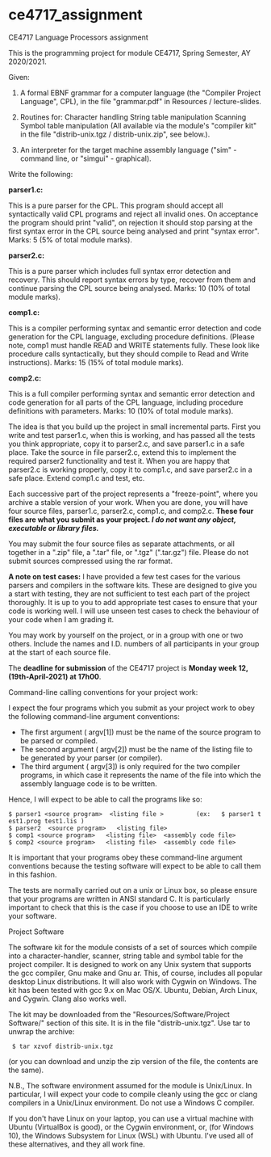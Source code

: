 # ce4717_assignment
CE4717 Language Processors assignment

This is the programming project for module CE4717, Spring Semester, AY 2020/2021.

Given:

1. A formal EBNF grammar for a computer language (the "Compiler Project Language", CPL), in the file "grammar.pdf" in Resources / lecture-slides.
     
2. Routines for:
    Character handling
    String table manipulation
    Scanning
    Symbol table manipulation
    (All available via the module's "compiler kit" in the file "distrib-unix.tgz / distrib-unix.zip", see below.).
         
3. An interpreter for the target machine assembly language ("sim" - command line, or "simgui" - graphical).


Write the following:

**parser1.c:**

This is a pure parser for the CPL. This program should accept all syntactically valid CPL programs and reject all invalid ones. On acceptance the program should print "valid", on rejection it should stop parsing at the first syntax error in the CPL source being analysed and print "syntax error". Marks: 5 (5% of total module marks).
    
**parser2.c:**

This is a pure parser which includes full syntax error detection and recovery. This should report syntax errors by type, recover from them and continue parsing the CPL source being analysed. Marks: 10 (10% of total module marks).
    
**comp1.c:**

This is a compiler performing syntax and semantic error detection and code generation for the CPL language, excluding procedure definitions. (Please note, comp1 must handle READ and WRITE statements fully. These look like procedure calls syntactically, but they should compile to Read and Write instructions). Marks: 15 (15% of total module marks).

**comp2.c:**

This is a full compiler performing syntax and semantic error detection and code generation for all parts of the CPL language, including procedure definitions with parameters. Marks: 10 (10% of total module marks).



The idea is that you build up the project in small incremental parts. First you write and test parser1.c, when this is working, and has passed all the tests you think appropriate, copy it to parser2.c, and save parser1.c in a safe place. Take the source in file parser2.c, extend this to implement the required parser2 functionality and test it. When you are happy that parser2.c is working properly, copy it to comp1.c, and save parser2.c in a safe place. Extend comp1.c and test, etc.

Each successive part of the project represents a "freeze-point", where you archive a stable version of your work. When you are done, you will have four source files, parser1.c, parser2.c, comp1.c, and comp2.c. **These four files are what you submit as your project.  _I do not want any object, executable or library files._**

You may submit the four source files as separate attachments, or all together in a ".zip" file, a ".tar" file, or ".tgz" (".tar.gz") file.  Please do not submit sources compressed using the rar format.

**A note on test cases:** I have provided a few test cases for the various parsers and compilers in the software kits. These are designed to give you a start with testing, they are not sufficient to test each part of the project thoroughly. It is up to you to add appropriate test cases to ensure that your code is working well. I will use unseen test cases to check the behaviour of your code when I am grading it.

You may work by yourself on the project, or in a group with one or two others. Include the names and I.D. numbers of all participants in your group at the start of each source file.

The **deadline for submission** of the CE4717 project is **Monday week 12, (19th-April-2021) at 17h00**.



Command-line calling conventions for your project work:

I expect the four programs which you submit as your project work to obey the following command-line argument conventions:

 - The first argument ( argv[1]) must be the name of the source program to be parsed or compiled.
 - The second argument ( argv[2]) must be the name of the listing file to be generated by your parser (or compiler).
 - The third argument ( argv[3]) is only required for the two compiler programs, in which case it represents the name of the file into which the assembly language code is to be written.

Hence, I will expect to be able to call the programs like so:

    $ parser1 <source program>  <listing file >         (ex:   $ parser1 t est1.prog test1.lis )
    $ parser2  <source program>   <listing file>
    $ comp1 <source program>   <listing file>  <assembly code file>
    $ comp2 <source program>   <listing file>  <assembly code file>


It is important that your programs obey these command-line argument conventions because the testing software will expect to be able to call them in this fashion.

The tests are normally carried out on a unix or Linux box, so please ensure that your programs are written in ANSI standard C. It is particularly important to check that this is the case if you choose to use an IDE to write your software.


Project Software

The software kit for the module consists of a set of sources which compile into a character-handler, scanner, string table and symbol table for the project compiler. It is designed to work on any Unix system that supports the gcc compiler, Gnu make and Gnu ar. This, of course, includes all popular desktop Linux distributions. It will also work with Cygwin on Windows. The kit has been tested with gcc 9.x on Mac OS/X. Ubuntu, Debian, Arch Linux, and Cygwin.  Clang also works well.

The kit may be downloaded from the "Resources/Software/Project Software/" section of this site.  It is in the file "distrib-unix.tgz".  Use tar to unwrap the archive:

     $ tar xzvof distrib-unix.tgz

(or you can download and unzip the zip version of the file, the contents are the same).

N.B., The software environment assumed for the module is Unix/Linux.  In particular, I will expect your code to compile cleanly using the gcc or clang compilers in a Unix/Linux environment.  Do not use a Windows C compiler. 

If you don't have Linux on your laptop, you can use a virtual machine with Ubuntu (VirtualBox is good), or the Cygwin environment, or, (for Windows 10), the Windows Subsystem for Linux (WSL) with Ubuntu.  I've used all of these alternatives, and they all work fine.
